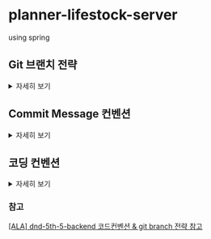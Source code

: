 # planner-lifestock-server
using spring

## Git 브랜치 전략
<details>
<summary>자세히 보기</summary>
<div markdown="1">
    <a href="https://techblog.woowahan.com/2553/">참고) 우아한 형제들 기술 블로그 - 우린 Git-flow를 사용하고 있어요</a>
    <p>
      <div>모든 브랜치는 각 issue 번호를 기준으로 <code>[branch name]-[issue number]/example</code>의 형식으로 작성
      </div>
      <div>Ex) <code>feature-2/example</code></div>
    <ul>
        <li><code>main</code> : 배포시 사용하는 브랜치. 모든 버그 수정 시 배포</li>
        <li><code>develop</code> : 다음 출시 버전을 개발하는 브랜치<ul>
                <li>다음 릴리즈를 위해 언제든 배포될 수 있는 상태</li>
                <li>하나의 기능 구현이 끝나면, develop 브랜치로 병합할 것</li>
            </ul>
        </li>
        <li><code>feature</code> : 기능을 개발하는 브랜치<ul>
                <li>기능을 완성할 때 까지 유지하며, 완성시 <code>develop</code>브랜치로 merge</li>
            </ul>
        </li>
        <li><code>release</code> : 릴리즈를 준비하는 브랜치(QA)</li>
        <li><code>hotfix</code> : 배포 버전에서 생긴 문제로 긴급한 트러블 슈팅이 필요할 때 개발이 진행되는 브랜치</li>
    </ul>
    <p align="center">
        <img src="https://user-images.githubusercontent.com/46064193/124911385-a74b2c00-e027-11eb-982d-a96e6c40d5b3.png" alt="Branch Strategy" width="500">
    </p>
</div>

</details>

## Commit Message 컨벤션
<details>
<summary>자세히 보기</summary>
<div markdown="1">
    <ul>
        <li><code>Add</code> : 클래스, 설정파일 등의 새로운 파일 추가</li>
        <li><code>Feat</code> : 새로운 기능 추가</li>
        <li><code>Docs</code> : 문서 수정</li>
        <li><code>Test</code> : 테스트 코드 작성</li>
        <li><code>Chore</code> : 기타 변경 사항(빌드 스크립트 수정 등)</li>
        <li><code>Fix</code> : 올바르지 않은 코드를 고친 경우</li>
        <li><code>Update</code> : 수정, 추가, 보완(주로 코드가 아닌 버전 업데이트)</li>
        <li><code>Refactor</code> : 코드의 리팩토링</li>
        <li><code>Remove</code> : 코드의 삭제</li>
    </ul>
    ex) Feat: jwt 토큰 발행 기능
</div>
</details>

## 코딩 컨벤션
<details>
<summary>자세히 보기</summary>
<div markdown="1">

### General, Clean Code
1. 메소드의 네이밍은 의도를 분명히 알 수 있도록 작성해야 한다.
2. 변수를 정의할 때에는 의미 있는 이름으로 정의해야 한다.
3. 변수, 메소드는 CamelCase로 작성한다.
4. 클래스의 첫 글자는 영어 대문자로 작성한다.
5. 패키지명은 영어 소문자로 작성한다.
6. 메소드는 동사가 앞에 와서 어떠한 행동을 하는지 명시한다.
7. 컬렉션(List)는 복수형(members) 또는 컬렉션을 명시(memberList)해준다.
8. 최대한 문자열의 하드코딩은 피해야 한다.(static String들을 관리하는 클래스을 사용)
9. 불필요한 주석을 지양하고, 주석 대신 코드로 의도를 표현한다.
10. 한 메소드의 길이가 너무 길어진다면, 내포된 여러 의도들을 각각의 메소드로 분리한다.

### Structure, Testing
11. Controller에서는 최대한 어떤 Service를 호출할지 결정하는 역할과 Exception 처리만을 담당한다.(비즈니스 로직이 포함되지 않도록 한다.)
12. 하나의 메소드와 클래스는 하나의 목적을 두도록 한다.
13. 메소드와 클래스는 최대한 작게 만든다.
14. 서비스는 인터페이스로 작성하고 서비스를 구현하는 Impl 클래스를 정의하여 약한 결합력을 유지한다.
15. Rest API의 반환형은 커스텀하게 정의한 ResponseDto<T>를 사용한다.
16. 데이터를 받고 보내는 객체는 무조건 엔티티가 아닌 Dto 혹은 일반 변수여야 한다.
17. 엔티티와 Dto를 매핑할 때에는 Mapstruct의 Mapper를 이용한다.
18. 컨트롤러에서 dto를 통한 validation을 하도록 한다.
19. Controller와 Mapper는 반드시 개발 전에 테스트 코드를 작성해야 하며, Service 또한 테스트 코드를 작성하는 것을 권장한다.
20. F.I.R.S.T. 규칙을 따르는 테스트코드를 작성한다.

출처: https://jobc.tistory.com/212, Clean Code(책)
</div>
</details>

### 참고
<a href="https://github.com/dnd-side-project/dnd-5th-5-backend/blob/develop/README.md">[ALA] dnd-5th-5-backend 코드컨벤션 & git branch 전략 참고</a>
